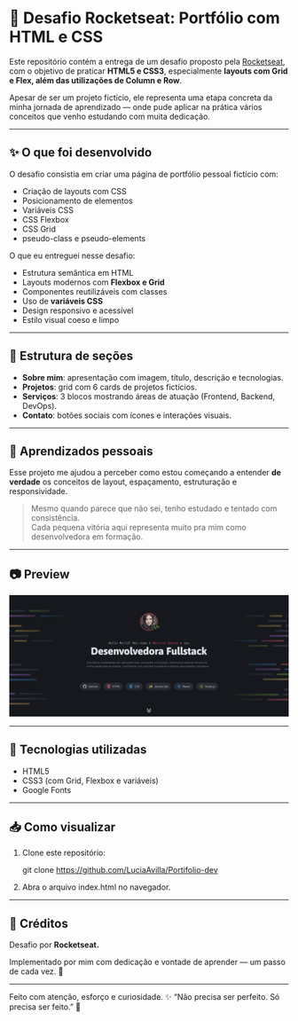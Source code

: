 # 🚀 Desafio Rocketseat: Portfólio com HTML e CSS

Este repositório contém a entrega de um desafio proposto pela [Rocketseat](https://www.rocketseat.com.br/), com o objetivo de praticar **HTML5 e CSS3**, especialmente **layouts com Grid e Flex, além das utilizações de Column e Row**.

Apesar de ser um projeto fictício, ele representa uma etapa concreta da minha jornada de aprendizado — onde pude aplicar na prática vários conceitos que venho estudando com muita dedicação.

---

## ✨ O que foi desenvolvido

O desafio consistia em criar uma página de portfólio pessoal fictício com:

- Criação de layouts com CSS
- Posicionamento de elementos
- Variáveis CSS
- CSS Flexbox
- CSS Grid
- pseudo-class e pseudo-elements

O que eu entreguei nesse desafio:

- Estrutura semântica em HTML
- Layouts modernos com **Flexbox e Grid**
- Componentes reutilizáveis com classes
- Uso de **variáveis CSS**
- Design responsivo e acessível
- Estilo visual coeso e limpo

---

## 📁 Estrutura de seções

- **Sobre mim**: apresentação com imagem, título, descrição e tecnologias.
- **Projetos**: grid com 6 cards de projetos fictícios.
- **Serviços**: 3 blocos mostrando áreas de atuação (Frontend, Backend, DevOps).
- **Contato**: botões sociais com ícones e interações visuais.

---

## 🧠 Aprendizados pessoais

Esse projeto me ajudou a perceber como estou começando a entender **de verdade** os conceitos de layout, espaçamento, estruturação e responsividade.

> Mesmo quando parece que não sei, tenho estudado e tentado com consistência.  
> Cada pequena vitória aqui representa muito pra mim como desenvolvedora em formação.

---

## 📷 Preview

![print da página](./assets/img/preview.png)



---

## 🔧 Tecnologias utilizadas

- HTML5
- CSS3 (com Grid, Flexbox e variáveis)
- Google Fonts

---

## 📥 Como visualizar

1. Clone este repositório:

   git clone https://github.com/LuciaAvilla/Portifolio-dev

2. Abra o arquivo index.html no navegador.

---

## 🤝 Créditos

Desafio por **Rocketseat.**

Implementado por mim com dedicação e vontade de aprender — um passo de cada vez. 💜

---

Feito com atenção, esforço e curiosidade.
✨ “Não precisa ser perfeito. Só precisa ser feito.” 🚀

